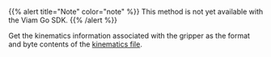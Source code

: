 {{% alert title="Note" color="note" %}}
This method is not yet available with the Viam Go SDK.
{{% /alert %}}

Get the kinematics information associated with the gripper as the format and byte contents of the [kinematics file](/operate/reference/kinematic-chain-config/).
